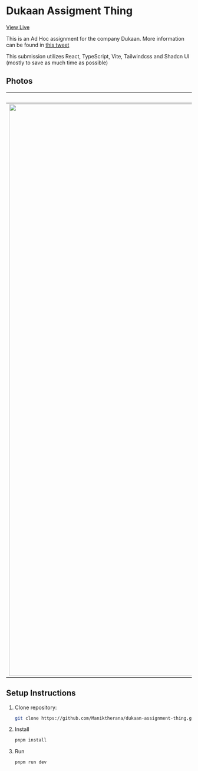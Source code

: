 # Dukaan Assigment Thing

[View Live](https://dukaan-assignment-thing.vercel.app/)

This is an Ad Hoc assignment for the company Dukaan. More information can be found in [this tweet](https://x.com/subhashchy/status/1744308069751025894?s=20)

This submission utilizes React, TypeScript, Vite, Tailwindcss and Shadcn UI (mostly to save as much time as possible)

## Photos
My Attempt             |  Reference (Figma)
:-------------------------:|:-------------------------:
<img width="1551" alt="Screenshot 2024-01-08 at 9 29 59 PM" src="https://github.com/Maniktherana/dukaan-assignment-thing/assets/14011425/c80c465e-e935-4d21-b3d3-364f9a6d03bc"> | <img width="887" alt="Screenshot 2024-01-08 at 9 30 14 PM" src="https://github.com/Maniktherana/dukaan-assignment-thing/assets/14011425/9a98c868-aea3-4930-923b-6d9c25be738f">



## Setup Instructions

 1. Clone repository:
    ```bash
    git clone https://github.com/Maniktherana/dukaan-assignment-thing.git
    ```
 2. Install
    ```bash
    pnpm install
    ```
 3. Run
    ```bash
    pnpm run dev
    ```
